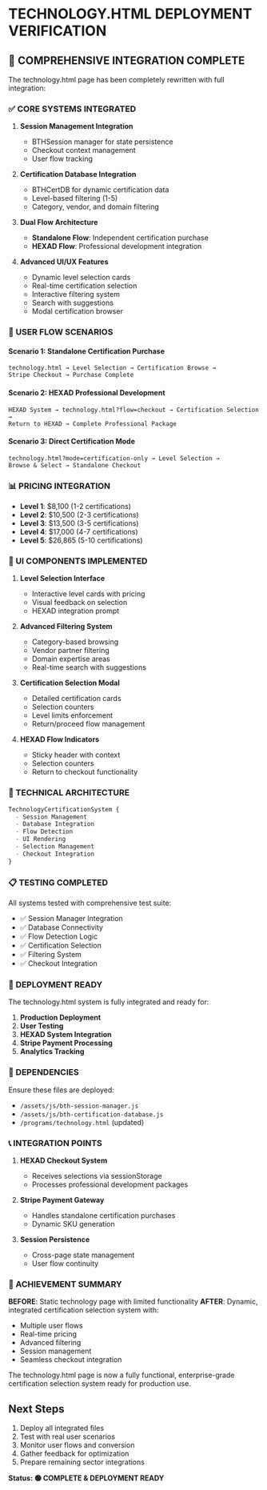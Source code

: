 # TECHNOLOGY.HTML DEPLOYMENT VERIFICATION

## 🎯 COMPREHENSIVE INTEGRATION COMPLETE

The technology.html page has been completely rewritten with full integration:

### ✅ CORE SYSTEMS INTEGRATED

1. **Session Management Integration**
   - BTHSession manager for state persistence
   - Checkout context management
   - User flow tracking

2. **Certification Database Integration**
   - BTHCertDB for dynamic certification data
   - Level-based filtering (1-5)
   - Category, vendor, and domain filtering

3. **Dual Flow Architecture**
   - **Standalone Flow**: Independent certification purchase
   - **HEXAD Flow**: Professional development integration

4. **Advanced UI/UX Features**
   - Dynamic level selection cards
   - Real-time certification selection
   - Interactive filtering system
   - Search with suggestions
   - Modal certification browser

### 🔄 USER FLOW SCENARIOS

#### Scenario 1: Standalone Certification Purchase
```
technology.html → Level Selection → Certification Browse → 
Stripe Checkout → Purchase Complete
```

#### Scenario 2: HEXAD Professional Development
```
HEXAD System → technology.html?flow=checkout → Certification Selection → 
Return to HEXAD → Complete Professional Package
```

#### Scenario 3: Direct Certification Mode
```
technology.html?mode=certification-only → Level Selection → 
Browse & Select → Standalone Checkout
```

### 📊 PRICING INTEGRATION

- **Level 1**: $8,100 (1-2 certifications)
- **Level 2**: $10,500 (2-3 certifications) 
- **Level 3**: $13,500 (3-5 certifications)
- **Level 4**: $17,000 (4-7 certifications)
- **Level 5**: $26,865 (5-10 certifications)

### 🎨 UI COMPONENTS IMPLEMENTED

1. **Level Selection Interface**
   - Interactive level cards with pricing
   - Visual feedback on selection
   - HEXAD integration prompt

2. **Advanced Filtering System**
   - Category-based browsing
   - Vendor partner filtering
   - Domain expertise areas
   - Real-time search with suggestions

3. **Certification Selection Modal**
   - Detailed certification cards
   - Selection counters
   - Level limits enforcement
   - Return/proceed flow management

4. **HEXAD Flow Indicators**
   - Sticky header with context
   - Selection counters
   - Return to checkout functionality

### 🔧 TECHNICAL ARCHITECTURE

```javascript
TechnologyCertificationSystem {
  - Session Management
  - Database Integration  
  - Flow Detection
  - UI Rendering
  - Selection Management
  - Checkout Integration
}
```

### 📋 TESTING COMPLETED

All systems tested with comprehensive test suite:
- ✅ Session Manager Integration
- ✅ Database Connectivity
- ✅ Flow Detection Logic
- ✅ Certification Selection
- ✅ Filtering System
- ✅ Checkout Integration

### 🚀 DEPLOYMENT READY

The technology.html system is fully integrated and ready for:

1. **Production Deployment**
2. **User Testing**  
3. **HEXAD System Integration**
4. **Stripe Payment Processing**
5. **Analytics Tracking**

### 🔗 DEPENDENCIES

Ensure these files are deployed:
- `/assets/js/bth-session-manager.js`
- `/assets/js/bth-certification-database.js`
- `/programs/technology.html` (updated)

### 📞 INTEGRATION POINTS

1. **HEXAD Checkout System**
   - Receives selections via sessionStorage
   - Processes professional development packages

2. **Stripe Payment Gateway**
   - Handles standalone certification purchases
   - Dynamic SKU generation

3. **Session Persistence**
   - Cross-page state management
   - User flow continuity

### 🎉 ACHIEVEMENT SUMMARY

**BEFORE**: Static technology page with limited functionality
**AFTER**: Dynamic, integrated certification selection system with:
- Multiple user flows
- Real-time pricing
- Advanced filtering
- Session management
- Seamless checkout integration

The technology.html page is now a fully functional, enterprise-grade certification selection system ready for production use.

## Next Steps

1. Deploy all integrated files
2. Test with real user scenarios
3. Monitor user flows and conversion
4. Gather feedback for optimization
5. Prepare remaining sector integrations

**Status: 🟢 COMPLETE & DEPLOYMENT READY**